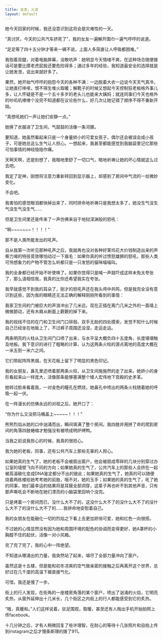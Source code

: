 ```yaml
---
title: 女友，火龙
layout: default
---
```


她今天回家的时候，我还没意识到这将会是灾难性的一天。

“真讨厌，今天的公共汽车挤死了”，我的女友一遍解开围巾一遍气哼哼的说道。

“足足等了四十五分钟才等来一辆不说，上面人多简直让人呼吸都困难。”

我抱着双腿，对着电脑屏幕，没敢吭声：她明显今天情绪不爽，在这种场合随便接话可是要比摸老虎屁股还要危险得多；通过多年的经验，我知道最安全的选择就是让她发泄，说出来就好多了。

果然，她开始气哼哼的抱怨今天的各种不满：一边脱着大衣一边说今天天气真冷，让她直打哆嗦，恨不得生堆火取暖；解靴子的时候又想起今天控制狂老板格外事儿多，让人怀疑是不是一个五十多岁的老头儿也能来大姨妈；就连同事们今天也格外的吵叽叽喳喳个没完不知道都在议论些什么，好几次让她记错了顺序不得不重新开始。

“真想吼她们一声让她们安静一点。”

她换了衣服进了卫生间，气鼓鼓的活像一条河豚。

要知道，她虽然看起来只是一个身量娇小的可爱女孩子，偶尔还会被误会成小孩子，可是她总这么生气让人担心。一想起来，我甚至都能感觉到我脑袋里记忆那些可怕事情的神经隐隐作痛。

天啊天啊，还是别想了，我暗地里舒了一切口气，暗地祈祷让她的坏心情就这么过去吧。

我定了定神，刚想将注意力重新转回到显示器上，却感到了房间中气流的一丝微妙变化。

不会吧。

我害怕的感觉眼泪都快掉出来了，同时拼命地祈祷只是我想太多了，她没生气没生气没生气没生气……

但是卫生间里还是传来了一声仿佛来自于地狱深渊般的怒吼：

“啊~~~~~~~！！！！”

那不是人类所能发出的吼声。

自从我第一次听见那种吼声之后，我就再也没对各种好莱坞花大价钱制造出来的声嘶力竭的特技音效哪怕动过一下眉毛：如果你真的听过愤怒雄狮的怒吼，那些人类可怜想象力的产物不管怎么听都只是一只发怒的猫咪喵喵叫。

我的全身都已经开始不听使唤了。如果你觉得只是喊一声就吓成这样未免太夸张了，那么请相信我，我真的比你还希望我实在夸张。

我早就感觉不到我的耳朵了，刚才的怒吼声还在我头颅中共鸣，但是我完全没有意识到这些，因为我的眼睛还无法正确的解释刚刚所看到的事情：

我家卫生间的门被巨大的声浪冲出了几米远，现在正插在离门几米之外的一面墙上微微颤动，还有木屑从断面上簌簌的掉下来。

我的视线不住的在门和卫生间门口徘徊，双手无助的四处摸索，发觉不知什么时候自己已经坐在地板上了，不过裤子周围还没湿，走运走运。

两条明亮的火柱从卫生间门口喷了出来，与水平呈大概负四十五度角，长度堪堪触及地板。我下意识的进行了粗略的计算，认为这两条火柱的源点离地的高度大概在一米五到一米六之间。

它们带起阵阵黑烟，在天花板上留下了明显的黑色印记。

我的女朋友，鼻孔里还喷着那两条火柱，从卫生间施施然的走了出来。她娇小的身形看起来山一样庞大，活像那条能够塞满整个矮人宏伟地下宫殿的史矛革。

她转过脸来看着我，一对金色的瞳孔在燃烧，她鼻孔中喷出的两条火柱随着她的呼吸一起一伏。

在一阵漫长的仿佛永远的对视之后，她开口了：

“你为什么又没把马桶盖上~~~~~！！！”

熊熊烈焰从她的口中汹涌而出，瞬间填满了整个房间。我四肢并用拼了命的爬到房间的角落四肢蜷缩才勉强没有被喷成明炉烤鸭。

当我之前说我担心的时候，我真的很担心。

我为她的老板，同事，还有公共汽车上那些无辜的人担心。

如果她真的生气了，她的老板不会被扇出窗户，他会被扇成零碎的几块分别穿过办公室的墙壁飞向不同的方向；如果她真的生气了，公共汽车上的那些人会挤在一起被高温碳化变成DNA鉴定都分不出的彼此；如果她真的生气了，她真的可以随便烧着两栋楼给她考考她的前肢，哦不对，她的玉手；如果她的真的生气了，吼了她的同事，她们最幸运的结果将是耳膜全部洞穿，这辈子再也听不到其他声音，只有那声嘶吼会不断地在她们漂亮的小脑袋里回响个没完。

只是烤着一个房间而已，没什么大不了的，这没什么大不了的没什么大不了的没什么大不了的没什么大不了的……我拼命地安慰着自己。

我的女朋友在能融化一切的烈焰之下看上去更加娇俏可爱，她和红色一向很搭。

不过她的心情显然没有因为她和周围环境的配色的协调而变得更好，她A罩杯的小胸膛不住的起伏，活像一对小风箱。

完了完了完了，我的心中一阵绝望。

不知道从哪涌出的力量，我突然站了起来，竭尽了全部力量冲向了窗户。

虽然这是十五楼，但是能和初冬凉爽的空气做亲密的接触之后再离开这个世界，总好过在几千度的高温下被直接气化。

可惜，我还是慢了一步。



街上的行人发现，在街角的一座楼房角落的某个窗户，喷出了汹涌的火焰，它明亮炙热，从窗外延伸出十几米长，几个街区之内街上的行人都能感受到它的炙热。

“哦，真暖和。”人们这样说着，驻足围观，取暖，甚至还有人掏出手机开始拍照上传facebook。

十几分钟之后，才有人稍微回复了些许理智，在耐心的等待十几张照片和自拍上传到instagram之后才慢条斯理的拨了911。